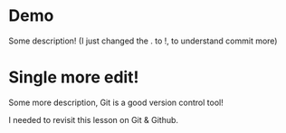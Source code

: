 # Demo

Some description! (I just changed the . to !, to understand commit more)

# Single more edit!

Some more description, Git is a good version control tool!

I needed to revisit this lesson on Git & Github.
